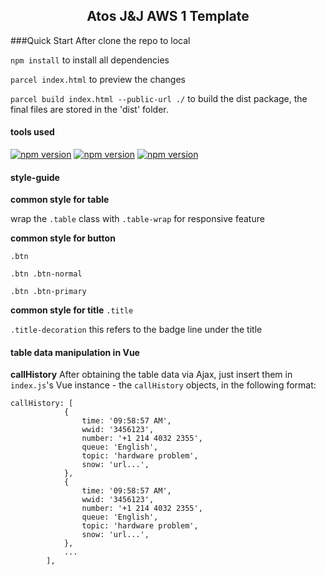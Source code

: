 <h2 align='center'>Atos J&J AWS 1 Template</h3>



###Quick Start
After clone the repo to local

`npm install` to install all dependencies

`parcel index.html` to preview the changes

`parcel build index.html --public-url ./` to build the dist package, the final files are stored in the 'dist' folder.

#### tools used
[![npm version](https://img.shields.io/badge/Vue-v2.5.17-green.svg)](https://www.npmjs.com/package/vue) [![npm version](https://img.shields.io/badge/Parcel-v1.9.7-yellowgreen.svg)](https://www.npmjs.com/package/parcel) [![npm version](https://img.shields.io/badge/Ssas-v1.13.1-orange.svg)](https://www.npmjs.com/package/node-sass)


#### style-guide

__common style for table__


wrap the `.table` class with `.table-wrap` for responsive feature

__common style for button__

`.btn`

`.btn .btn-normal`

`.btn .btn-primary`

__common style for title__
`.title`

`.title-decoration` this refers to the badge line under the title



#### table data manipulation in Vue

__callHistory__
After obtaining the table data via Ajax, just insert them in `index.js`'s Vue instance - the `callHistory` objects, in the following format:

```
callHistory: [
            {
                time: '09:58:57 AM',
                wwid: '3456123',
                number: '+1 214 4032 2355',
                queue: 'English',
                topic: 'hardware problem',
                snow: 'url...',
            },
            {
                time: '09:58:57 AM',
                wwid: '3456123',
                number: '+1 214 4032 2355',
                queue: 'English',
                topic: 'hardware problem',
                snow: 'url...',
            },
            ...
        ],
```

